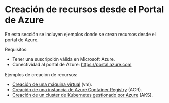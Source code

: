 # Creación de recursos desde el Portal de Azure

En esta sección se incluyen ejemplos donde se crean recursos desde el portal de Azure.

Requisitos:

* Tener una suscripción válida en Microsoft Azure.
* Conectividad al portal de Azure: https://portal.azure.com

Ejemplos de creación de recursos:

* [Creación de una máquina virtual](./vm.md) (vm).
* [Creación de una instancia de Azure Container Registry](./acr.md) (ACR).
* [Creación de un cluster de Kubernetes gestionado por Azure](.aks.md) (AKS).
